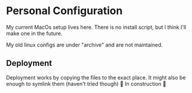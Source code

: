 # Personal Configuration

My current MacOs setup lives here. There is no install script, but I think I'll make one in the future.

My old linux configs are under "archive" and are not maintained.

## Deployment

Deployment works by copying the files to the exact place. It might also be enough to symlink them (haven't tried though)
🚧 In construction 🚧

